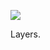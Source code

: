 ![](https://db-feed.s3.us-east-1.amazonaws.com/next-s3-uploads/825188c2-cbab-4459-b7b6-5df9839503be/shotwin-2023-04-19_08-50-50.png)

Layers.